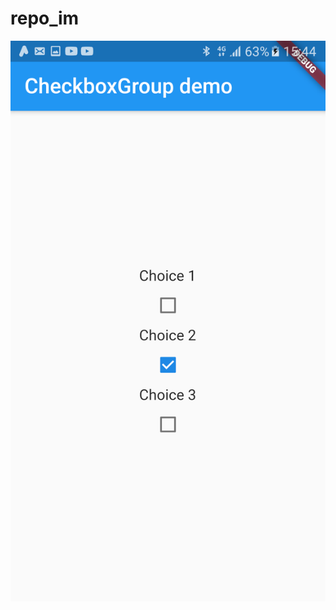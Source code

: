 # repo_im
![Im](https://github.com/stMerlHin/repo_im/blob/main/check.png?raw=true "Optional title")
